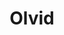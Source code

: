 ---
title: Olvid
distributed: 
offline_messaging: 
no_phone_required: false
open_source: 
open_spec: 
e2ee: 
aosp: 
multi_device: 
---